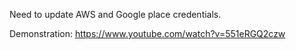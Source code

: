 Need to update AWS and Google place credentials.

Demonstration: https://www.youtube.com/watch?v=551eRGQ2czw
